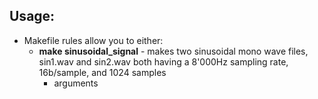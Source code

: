 ## Usage:
  * Makefile rules allow you to either:
      * **make sinusoidal_signal** - makes two sinusoidal mono wave files, sin1.wav and sin2.wav both having a 8'000Hz sampling rate, 16b/sample, and 1024 samples
        * arguments   
